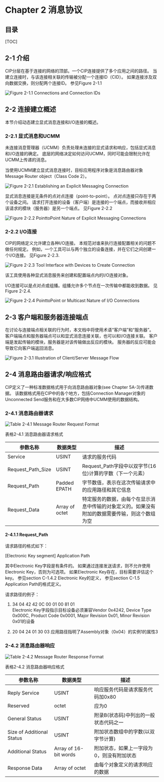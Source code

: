 # Chapter 2 消息协议

## 目录
[TOC]

## 2-1 介绍

CIP分层在基于连接的网络的顶部。一个CIP连接提供了多个应用之间的路径。
当建立连接时，与该连接相关联的传输被分配一个连接ID（CID）。
如果连接涉及双向数据交换，则分配两个连接ID。
参见Figure 2-1.1

![Figure 2-1.1 Connections and Connection IDs](/figure/2-1.1_Connections_and_Connection_IDs.png)

## 2-2 连接建立概述

本节介绍动态建立显式消息连接和I/O连接的概述。

### 2-2.1 显式消息和UCMM

未连接消息管理器（UCMM）负责处理未连接的显式请求和响应，包括显式消息和I/O连接的确定。
底层的网络决定如何访问UCMM，同时可能会限制允许在UCMM上传递的消息。

当使用UCMM建立显式消息连接时，目标应用程序对象是消息路由器对象Message Router object（Class Code 2）。

![Figure 2-2.1 Establishing an Explicit Messaging Connection](/figure/2-2.1_Establishing_an_Explicit_Messaging_Connection.png)

显式消息连接是无条件的点对点连接（point-to-point）。
点对点连接只存在于两个设备之间。
请求打开连接的设备（客户端）是连接的一个端点，而接收并相应该请求的模块（服务器）是另一个端点。
见Figure 2-2.2

![Figure 2-2.2 PointtoPoint Nature of Explicit Messaging Connections](/figure/2-2.2_PointtoPoint_Nature_of_Explicit_Messaging_Connections.png)

### 2-2.2 I/O连接
CIP的网络定义允许建立各种I/O连接。
本规范对谁来执行连接配置相关的问题不做任何规定。
例如，一个工具可以与两个独立的设备连接，并在它们之间创建一个I/O连接。
见Figure 2-2.3.

![Figure 2-2.3 Tool Interface with Devices to Create Connection](/figure/2-2.3_Tool_Interface_with_Devices_to_Create_Connection.png)


该工具使用各种显式消息服务来创建和配置端点内的I/O连接对象。

I/O连接可以是点对点或组播。组播允许多个节点在一次传输中都能收到数据。
见Figure 2-2.4.

![Figure 2-2.4 PointtoPoint or Multicast Nature of I/O Connections](/figure/2-2.4_PointtoPoint_or_Multicast_Nature_of_IO_Connections.png)

## 2-3 客户端和服务器连接端点

在讨论与连接端点相关联的行为时，本文档中将使用术语“客户端”和“服务器”。
客户端端点和服务器端点可以和显式消息连接关联，也可以和I/O连接关联。
客户端是发起传输的模块，服务器是对该传输做出反应的模块。
服务器的反应可能会导致它向客户端返回消息。

![Figure 2-3.1 Illustration of Client/Server Message Flow](/figure/2-3.1_Illustration_of_Client_Server_Message_Flow.png)

## 2-4 消息路由器请求/响应格式

CIP定义了一种标准数据格式用于向消息路由器对象(see Chapter 5A-3)传递数据。
该数据格式用在CIP中的各个地方，包括Connection Manager对象的Unconnected Send服务和在大多数CIP网络中UCMM使用的数据结构。

### 2-4.1 消息路由器请求

![Table 2-4.1 Message Router Request Format](/table/2-4.1_Message_Router_Request_Format.png)

表格2-4.1 消息路由器请求格式

|参数名称           |数据类型  |描述                                    | 
|------------------|---------|----------------------------------------|
|Service           |USINT    |请求的服务代码                           |
|Request_Path_Size |USINT    |Request_Path字段中以双字节(16位)计算的字数（下一个元素）|
|Request_Path      |Padded EPATH |字节数值，表示在这次传输请求中的应用路径和其它信息|
|Request_Data      |Array of octet|特定服务的数据，由每个在显示消息中传输的对象定义的。如果没有附加的数据需要传输，则这个数组为空|

#### 2-4.1.1 Request_Path

请求路径的格式如下：

[Electronic Key segment]
Application Path

其中Electronic Key字段是有条件的。
如果通过连接发送请求，则不允许使用Electronic Key，否则为可选项。
如果Electronic Key存在，目标需要评估这个key。
参见section C-1.4.2 Electronic Key的定义，
参见section C-1.5 Application Path的格式定义。

请求路径的例子：

1. 34 04 42 42 0C 00 01 00 81 01  
Electronic Key字段指示目标设备必须兼容Vendor 0x4242, Device Type 0x000C, Product Code 0x0001, Major Revision 0x01, Minor Revision 0x01的设备
 
2. 20 04 24 01 30 03
应用路径指明了Assembly对象（0x04）的实例1的属性3

### 2-4.2 消息路由器响应

![Table 2-4.2 Message Router Response Format](/table/2-4.2_Message_Router_Response_Format.png)

表格2-4.2 消息路由器响应格式

|参数名称           |数据类型  |描述                                    | 
|------------------|---------|----------------------------------------|
|Reply Service     |USINT    |响应服务代码是请求服务代码加0x80|
|Reserved          |octet    |应为0|
|General Status    |USINT    |附录B(状态码)中列出的一般状态代码之一|
|Size of Additional Status|USINT|附加状态数组中的字数(以双字节计算)|
|Additional Status |Array of 16-bit words|附加状态，如果上一字段为0，则没有附加状态|
|Response Data     |Array of octet |由每个对象定义的请求响应的数据|

